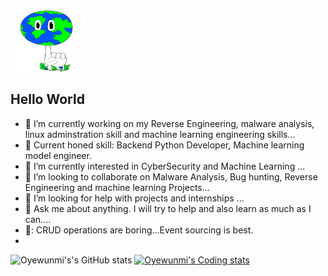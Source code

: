 <!-- ![alt text](https://github.com/oyewunmio/oyewunmio/blob/main/wallpaperflare.com_wallpaper.jpg) -->
<img src='https://github.com/oyewunmio/oyewunmio/blob/main/tenor.gif' width='100px' height='100px'> <h2>Hello World</h2>

<!--
**oyewunmio/oyewunmio** is a ✨ _special_ ✨ repository because its `README.md` (this file) appears on your GitHub profile.-->


- 🔭 I’m currently working on my Reverse Engineering, malware analysis, linux adminstration skill and machine learning engineering skills...
- 🔭 Current honed skill: Backend Python Developer, Machine learning model engineer.
- 🌱 I’m currently interested in CyberSecurity and Machine Learning ...
- 👯 I’m looking to collaborate on Malware Analysis, Bug hunting, Reverse Engineering and machine learning Projects...
- 🤔 I’m looking for help with projects and internships  ...
- 💬 Ask me about anything. I will try to help and also learn as much as I can....
- 🤔: CRUD operations are boring...Event sourcing is best.
- 
![Oyewunmi's's GitHub stats](https://github-readme-stats.vercel.app/api?username=oyewunmio&show_icons=true&theme=radical)
[![Oyewunmi's Coding stats](https://github-readme-stats.vercel.app/api/wakatime?username=oluwseyi&layout=compact)](https://github.com/oyewunmio/github-readme-stats)


